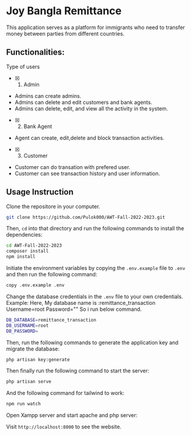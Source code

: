 # Joy Bangla Remittance

This application serves as a platform for immigrants who need to transfer money between parties from different countries.

## Functionalities: 

Type of users
- [x] 1. Admin   
- Admins can create admins.  
- Admins can delete and edit customers and bank agents.   
- Admins can delete, edit, and view all the activity in the system.  

- [x] 2. Bank Agent   
- Agent can create, edit,delete and block transaction activities.  

- [x] 3. Customer   
- Customer can do transation with prefered user.   
- Customer can see transaction history and user information.

## Usage Instruction

Clone the repositore in your computer.

```bash
git clone https://github.com/Pulok000/AWT-Fall-2022-2023.git
```

Then, `cd` into that directory and run the following commands to install the dependencies:

```bash
cd AWT-Fall-2022-2023
composer install
npm install
```

Initiate the environment variables by copying the `.env.example` file to `.env` and then run the following command:

```bash
copy .env.example .env
```

Change the database credentials in the `.env` file to your own credentials. 
Example:
Here,
My database name is :remittance_transaction 
Username=root
Password=""
So i run below command.

```bash
DB_DATABASE=remittance_transaction
DB_USERNAME=root
DB_PASSWORD=
```

Then, run the following commands to generate the application key and migrate the database:

```bash
php artisan key:generate
```

Then finally run the following command to start the server:

```bash
php artisan serve
```

And the following command for tailwind to work:

```bash
npm run watch
```

Open Xampp server and start apache and php server:

Visit `http://localhost:8000` to see the website.
